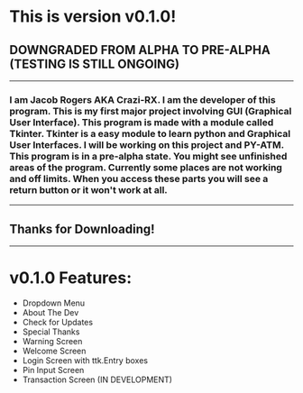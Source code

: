 # This is version v0.1.0!
## DOWNGRADED FROM ALPHA TO PRE-ALPHA (TESTING IS STILL ONGOING)
-----------------------------------------
### I am Jacob Rogers AKA Crazi-RX. I am the developer of this program. This is my first major project involving GUI (Graphical User Interface). This program is made with a module called Tkinter. Tkinter is a easy module to learn python and Graphical User Interfaces. I will be working on this project and PY-ATM. This program is in a pre-alpha state. You might see unfinished areas of the program. Currently some places are not working and off limits. When you access these parts you will see a return button or it won't work at all. 
-----------------------------------------
## Thanks for Downloading!
-----------------------------------------
# v0.1.0 Features:
- Dropdown Menu
- About The Dev
- Check for Updates
- Special Thanks
- Warning Screen
- Welcome Screen
- Login Screen with ttk.Entry boxes
- Pin Input Screen
- Transaction Screen (IN DEVELOPMENT)
